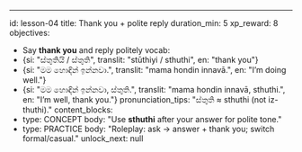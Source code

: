 ---
id: lesson-04
title: Thank you + polite reply
duration_min: 5
xp_reward: 8
objectives:
  - Say **thank you** and reply politely
vocab:
  - {si: "ස්තුතියි / ස්තුති", translit: "stūthiyi / sthuthi", en: "thank you"} 
  - {si: "මම හොඳින් ඉන්නවා.", translit: "mama hondin innavā.", en: "I’m doing well."}
  - {si: "මම හොඳින් ඉන්නවා, ස්තුති.", translit: "mama hondin innavā, sthuthi.", en: "I’m well, thank you."}
pronunciation_tips: "ස්තුති ≈ sthuthi (not iz-thuthi)."
content_blocks:
  - type: CONCEPT
    body: "Use **sthuthi** after your answer for polite tone."
  - type: PRACTICE
    body: "Roleplay: ask → answer + thank you; switch formal/casual."
unlock_next: null
